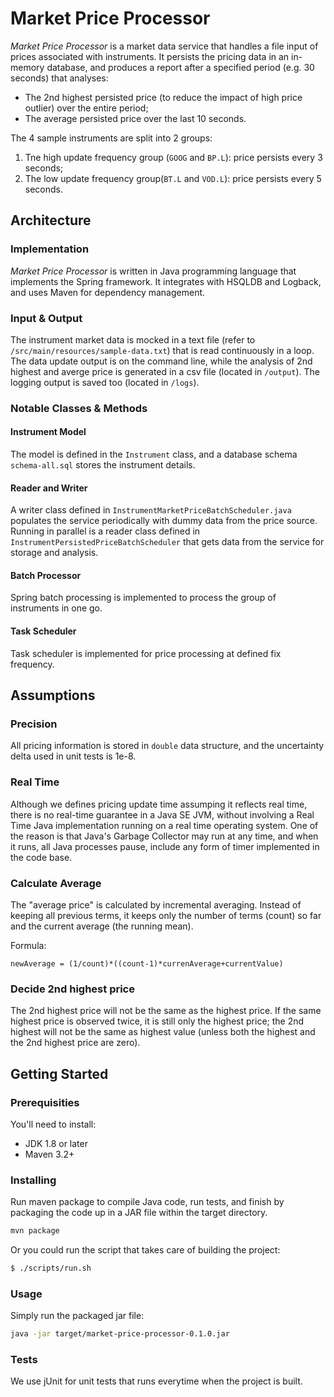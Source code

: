 # Market Price Processor

*Market Price Processor* is a market data service that handles a file input of prices associated with instruments. It persists the pricing data in an in-memory database, and produces a report after a specified period (e.g. 30 seconds) that analyses:

* The 2nd highest persisted price (to reduce the impact of high price outlier) over the entire period;
* The average persisted price over the last 10 seconds. 

The 4 sample instruments are split into 2 groups:
1. Tne high update frequency group (`GOOG` and `BP.L`): price persists every 3 seconds;
2. The low update frequency group(`BT.L` and `VOD.L`): price persists every 5 seconds.


## Architecture

### Implementation

*Market Price Processor* is written in Java programming language that implements the Spring framework. It integrates with HSQLDB and Logback, and uses Maven for dependency management.

### Input & Output
The instrument market data is mocked in a text file (refer to `/src/main/resources/sample-data.txt`) that is read continuously in a loop. 
The data update output is on the command line, while the analysis of 2nd highest and averge price is generated in a csv file (located in `/output`). The logging output is saved too (located in `/logs`).

### Notable Classes & Methods

#### Instrument Model
The model is defined in the `Instrument` class, and a database schema  `schema-all.sql` stores the instrument details.

#### Reader and Writer
A writer class defined in `InstrumentMarketPriceBatchScheduler.java` populates the service periodically with dummy data from the price source. Running in parallel is a reader class defined in `InstrumentPersistedPriceBatchScheduler` that gets data from the service for storage and analysis.

#### Batch Processor
Spring batch processing is implemented to process the group of instruments in one go.

#### Task Scheduler
Task scheduler is implemented for price processing at defined fix frequency.


## Assumptions

### Precision
All pricing information is stored in `double` data structure, and the uncertainty delta used in unit tests is 1e-8.

### Real Time
Although we defines pricing update time assumping it reflects real time, there is no real-time guarantee in a Java SE JVM, without involving a Real Time Java implementation running on a real time operating system. One of the reason is that Java's Garbage Collector may run at any time, and when it runs, all Java processes pause, include any form of timer implemented in the code base.

### Calculate Average
The "average price" is calculated by incremental averaging. Instead of keeping all previous terms, it keeps only the number of terms (count) so far and the current average (the running mean).

Formula:
```
newAverage = (1/count)*((count-1)*currenAverage+currentValue)
```

### Decide 2nd highest price
The 2nd highest price will not be the same as the highest price. If the same highest price is observed twice, it is still only the highest price; the 2nd highest will not be the same as highest value (unless both the highest and the 2nd highest price are zero).


## Getting Started

### Prerequisities

You'll need to install:
* JDK 1.8 or later
* Maven 3.2+


### Installing
Run maven package to compile Java code, run tests, and finish by packaging the code up in a JAR file within the target directory.
```bash
mvn package
```

Or you could run the script that takes care of building the project:
```bash
$ ./scripts/run.sh
```

### Usage

Simply run the packaged jar file:
```bash
java -jar target/market-price-processor-0.1.0.jar
```

### Tests

We use jUnit for unit tests that runs everytime when the project is built.



